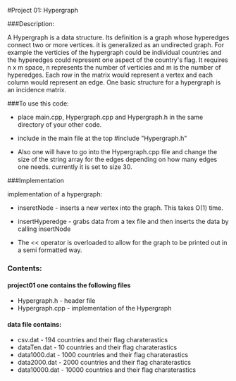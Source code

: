 #Project 01: Hypergraph

###Description:

A Hypergraph is a data structure. Its definition is a graph whose hyperedges connect two or more vertices. it is generalized as an undirected graph. For example the verticies of the hypergraph could be individual countries and the hyperedges could represent one aspect of the country's flag. It requires n x m space, n represents the number of verticies and m is the number of hyperedges. Each row in the matrix would represent a vertex and each column would represent an edge. One basic structure for a hypergraph is an incidence matrix. 

###To use this code:
* place main.cpp, Hypergraph.cpp and Hypergraph.h in the same directory of your other code. 

* include in the main file at the top #include "Hypergraph.h"

* Also one will have to go into the Hypergraph.cpp file and change the size of the string array for the edges depending on how many edges one needs. currently it is set to size 30.  

###Implementation 

implementation of a hypergraph:
* inseretNode - inserts a new vertex into the graph. This takes O(1) time. 
* insertHyperedge - grabs data from a tex file and then inserts the data by calling insertNode

* The << operator is overloaded to allow for the graph to be printed out in a semi formatted way. 

### Contents:
#### project01 one contains the following files
* Hypergraph.h - header file 
* Hypergraph.cpp - implementation of the Hypergraph

#### data file contains:
* csv.dat - 194 countries and their flag charaterastics
* dataTen.dat - 10 countries and their flag charaterastics
* data1000.dat - 1000 countries and their flag charaterastics
* data2000.dat - 2000 countries and their flag charaterastics
* data10000.dat - 10000 countries and their flag charaterastics